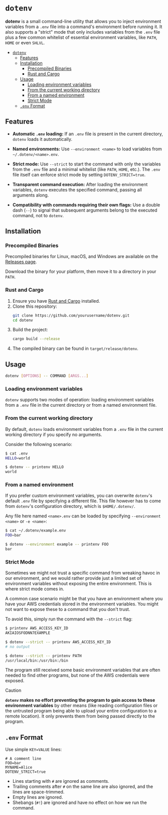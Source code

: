 # `dotenv`

**dotenv** is a small command-line utility that allows you to inject environment variables from a `.env` file into a command's environment before running it. It also supports a "strict" mode that only includes variables from the `.env` file plus a few common whitelist of essential environment variables, like `PATH`, `HOME` or even `SHLVL`.

- [`dotenv`](#dotenv)
  - [Features](#features)
  - [Installation](#installation)
    - [Precompiled Binaries](#precompiled-binaries)
    - [Rust and Cargo](#rust-and-cargo)
  - [Usage](#usage)
    - [Loading environment variables](#loading-environment-variables)
    - [From the current working directory](#from-the-current-working-directory)
    - [From a named environment](#from-a-named-environment)
    - [Strict Mode](#strict-mode)
  - [`.env` Format](#env-format)

## Features

- **Automatic `.env` loading:**
  If an `.env` file is present in the current directory, `dotenv` loads it automatically.

- **Named environments:**
  Use `--environment <name>` to load variables from `~/.dotenv/<name>.env`.

- **Strict mode:**
  Use `--strict` to start the command with only the variables from the `.env` file and a minimal whitelist (like `PATH`, `HOME`, etc.).
  The `.env` file itself can enforce strict mode by setting `DOTENV_STRICT=true`.

- **Transparent command execution:**
  After loading the environment variables, `dotenv` executes the specified command, passing all arguments along.

- **Compatibility with commands requiring their own flags:**
  Use a double dash (`--`) to signal that subsequent arguments belong to the executed command, not to `dotenv`.

## Installation

### Precompiled Binaries

Precompiled binaries for Linux, macOS, and Windows are available on the [Releases page](https://github.com/patrickdappollonio/dotenv/releases).

Download the binary for your platform, then move it to a directory in your `PATH`.

### Rust and Cargo

1. Ensure you have [Rust and Cargo](https://www.rust-lang.org/tools/install) installed.
2. Clone this repository:
   ```bash
   git clone https://github.com/yourusername/dotenv.git
   cd dotenv
   ```
3. Build the project:
   ```bash
   cargo build --release
   ```
4. The compiled binary can be found in `target/release/dotenv`.

## Usage

```bash
dotenv [OPTIONS] -- COMMAND [ARGS...]
```

### Loading environment variables

`dotenv` supports two modes of operation: loading environment variables from a `.env` file in the current directory or from a named environment file.

### From the current working directory

By default, `dotenv` loads environment variables from a `.env` file in the current working directory if you specify no arguments.

Consider the following scenario:

```bash
$ cat .env
HELLO=world

$ dotenv -- printenv HELLO
world
```

### From a named environment

If you prefer custom environment variables, you can overwrite `dotenv`'s default `.env` file by specifying a different file. This file however has to come from `dotenv`'s configuration directory, which is `$HOME/.dotenv/`.

Any file here named `<name>.env` can be loaded by specifying `--environment <name>` or `-e <name>`:

```bash
$ cat ~/.dotenv/example.env
FOO=bar

$ dotenv --environment example -- printenv FOO
bar
```

### Strict Mode

Sometimes we might not trust a specific command from wreaking havoc in our environment, and we would rather provide just a limited set of environment variables without exposing the entire environment. This is where strict mode comes in.

A common case scenario might be that you have an environment where you have your AWS credentials stored in the environment variables. You might not want to expose these to a command that you don't trust.

To avoid this, simply run the command with the `--strict` flag:

```bash
$ printenv AWS_ACCESS_KEY_ID
AKIAIOSFODNN7EXAMPLE

$ dotenv --strict -- printenv AWS_ACCESS_KEY_ID
# no output

$ dotenv --strict -- printenv PATH
/usr/local/bin:/usr/bin:/bin
```

The program still received some basic environment variables that are often needed to find other programs, but none of the AWS credentials were exposed.

> [!CAUTION]
> **`dotenv` makes no effort preventing the program to gain access to these environment variables** by other means (like reading configuration files or the untrusted program being able to upload your entire configuration to a remote location).
> It only prevents them from being passed directly to the program.

## `.env` Format

Use simple `KEY=VALUE` lines:

```env
# A comment line
FOO=bar
MYNAME=Alice
DOTENV_STRICT=true
```

- Lines starting with `#` are ignored as comments.
- Trailing comments after `#` on the same line are also ignored, and the lines are space-trimmed.
- Empty lines are ignored.
- Shebangs (`#!`) are ignored and have no effect on how we run the command.
